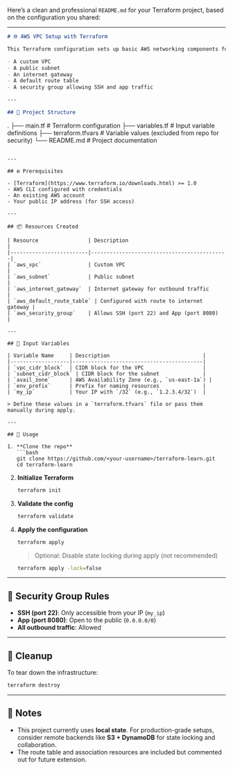 Here’s a clean and professional `README.md` for your Terraform project, based on the configuration you shared:

---

```markdown
# 🌐 AWS VPC Setup with Terraform

This Terraform configuration sets up basic AWS networking components for an application environment, including:

- A custom VPC
- A public subnet
- An internet gateway
- A default route table
- A security group allowing SSH and app traffic

---

## 📁 Project Structure

```
.
├── main.tf          # Terraform configuration
├── variables.tf     # Input variable definitions
├── terraform.tfvars # Variable values (excluded from repo for security)
└── README.md        # Project documentation
```

---

## ⚙️ Prerequisites

- [Terraform](https://www.terraform.io/downloads.html) >= 1.0
- AWS CLI configured with credentials
- An existing AWS account
- Your public IP address (for SSH access)

---

## 📦 Resources Created

| Resource                | Description                                |
|-------------------------|--------------------------------------------|
| `aws_vpc`               | Custom VPC                                 |
| `aws_subnet`            | Public subnet                              |
| `aws_internet_gateway`  | Internet gateway for outbound traffic      |
| `aws_default_route_table` | Configured with route to internet gateway |
| `aws_security_group`    | Allows SSH (port 22) and App (port 8080)   |

---

## 🧪 Input Variables

| Variable Name     | Description                              |
|-------------------|------------------------------------------|
| `vpc_cidr_block`  | CIDR block for the VPC                   |
| `subnet_cidr_block` | CIDR block for the subnet              |
| `avail_zone`      | AWS Availability Zone (e.g., `us-east-1a`) |
| `env_prefix`      | Prefix for naming resources              |
| `my_ip`           | Your IP with `/32` (e.g., `1.2.3.4/32`)  |

> Define these values in a `terraform.tfvars` file or pass them manually during apply.

---

## 🚀 Usage

1. **Clone the repo**
   ```bash
   git clone https://github.com/<your-username>/terraform-learn.git
   cd terraform-learn
   ```

2. **Initialize Terraform**
   ```bash
   terraform init
   ```

3. **Validate the config**
   ```bash
   terraform validate
   ```

4. **Apply the configuration**
   ```bash
   terraform apply
   ```

   > Optional: Disable state locking during apply (not recommended)
   ```bash
   terraform apply -lock=false
   ```

---

## 🔐 Security Group Rules

- **SSH (port 22)**: Only accessible from your IP (`my_ip`)
- **App (port 8080)**: Open to the public (`0.0.0.0/0`)
- **All outbound traffic**: Allowed

---

## 🧼 Cleanup

To tear down the infrastructure:

```bash
terraform destroy
```

---

## 📌 Notes

- This project currently uses **local state**. For production-grade setups, consider remote backends like **S3 + DynamoDB** for state locking and collaboration.
- The route table and association resources are included but commented out for future extension.
